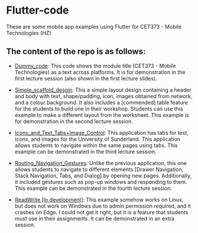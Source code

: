 # Flutter-code
These are some mobile app examples using Flutter for CET373 - Mobile Technologies (HZ)

## The content of the repo is as follows:
- <ins>Dummy_code</ins>: This code shows the module title (CET373 - Mobile Technologies) as a text across platforms. It is for demonstration in the first lecture session (also shown in the first lecture slides).

- <ins>Simple_scaffold_desgin</ins>: This a simple layout design containing a header and body with text, shape/padding, icon, images obtained from network, and a colour background. It also includes a [commended] table feature for the students to build one in their workshop. Students can use this example to make a different layout from the worksheet. This example is for demonstration in the second lecture session.

- <ins>Icons_and_Text_Tabs+Image_Control</ins>: This application has tabs for text, icons, and images for the University of Sunderland. This application allows students to navigate within the same pages using tabs. This example can be demonstrated in the third lecture session.

- <ins>Routing_Navigation_Gestures</ins>: Unlike the previous application, this one allows students to navigate to different elements [Drawer Navigation, Stack Navigation, Tabs, and Dialog] by opening new pages. Additionally, it included gestures such as pop-up windows and responding to them. This example can be demonstrated in the fourth lecture session.

- <ins>ReadWrite [In development]</ins>: This example somehow works on Linux, but does not work on Windows due to admin permission required, and it crashes on Edge. I could not get it right, but it is a feature that students must use in their assignments. It can be demonstrated in an extra session.

